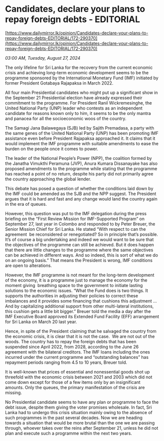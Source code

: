 # Candidates, declare your plans to repay foreign debts - EDITORIAL

[https://www.dailymirror.lk/opinion/Candidates-declare-your-plans-to-repay-foreign-debts-EDITORIAL/172-290370](https://www.dailymirror.lk/opinion/Candidates-declare-your-plans-to-repay-foreign-debts-EDITORIAL/172-290370)

*03:00 AM, Tuesday, August 27, 2024*

The only lifeline for Sri Lanka for the recovery from the current economic crisis and achieving long-term economic development seems to be the programme sponsored by the International Monetary Fund (IMF) initiated by former President Gotabaya Rajapaksa in March 2022.

All four main Presidential candidates who might put up a significant show in the September 21 Presidential election have already expressed their commitment to the programme. For President Ranil Wickremesinghe, the United National Party (UNP) leader who contests as an independent candidate for reasons known only to him, it seems to be the only mantra and panacea for all the socioeconomic woos of the country.

The Samagi Jana Balawegaya (SJB) led by Sajith Premadasa, a party with the same genes of the United National Party (UNP) has been promoting IMF assistance even before President Rajapaksa approached it. It claims that it would implement the IMF programme with suitable amendments to ease the burden on the people once it comes to power.

The leader of the National People’s Power (NPP), the coalition formed by the Janatha Vimukthi Peramuna (JVP), Anura Kumara Dissanayake has also proposed amendments to the programme while stating that the programme has reached a point of no return, despite his party did not primarily agree the country approaching the global lender.

This debate has posed a question of whether the conditions laid down by the IMF could be amended as the SJB and the NPP suggest. The President argues that it is hard and fast and any change would land the country again in the era of queues.

However, this question was put to the IMF delegation during the press briefing on the “First Review Mission for IMF-Supported Program” on September 27, last year in Colombo and responded to by Peter Breuer, the Senior Mission Chief for Sri Lanka. He stated “With respect to can the agreement  be reconsidered or renegotiated? So in principle that’s possible. It’s of course a big undertaking and indeed we would want to be sure that the objectives of the programme can still be achieved. But it does happen that there are little changes to the programme where the same objectives can be achieved in different ways. And so indeed, this is sort of what we do on an ongoing basis.” That means the President is wrong, IMF conditions are open to alterations.

However, the IMF programme is not meant for the long-term development of the economy, it is a programme just to manage the economy for the moment giving  breathing space to the government to initiate lasting solutions to the economic issues. “What the Fund does is two things. It supports the authorities in adjusting their policies to correct these imbalances and it provides some financing that cushions this adjustment … And by capitalizing additional support from other multi-lateral institutions, this cushion gets a little bit bigger.” Breuer told the media a day after the IMF Executive Board approved its Extended Fund Facility (EFF) arrangement for Sri Lanka on March 20 last year.

Hence, in spite of the President claiming that he salvaged the country from the economic crisis, it is clear that it is not the case.  We are not out of the woods. The country has to repay the foreign debts that has been suspended since April 2022, from 2028, according to the June 26 agreement with the bilateral creditors. The IMF loans including the ones incurred under the current programme and “outstanding balances” has repayment periods ranging from 4.5 to 10 years, Breuer told.

It is well-known that prices of essential and nonessential goods shot up threefold with the economic crisis between 2021 and 2003 which did not come down except for those of a few items only by an insignificant amounts. Only the queues, the primary manifestation of the crisis are missing.

No Presidential candidate seems to have any plan or programme to face the debt issue, despite them giving the voter promises wholesale. In fact, Sri Lanka had to undergo this crisis situation mainly owing to the absence of such programmes in the past several decades. Now we are heading towards a situation that would be more brutal than the one we are passing through, whoever takes over the reins after September 21, unless he did not plan and execute such a programme within the next two years.

